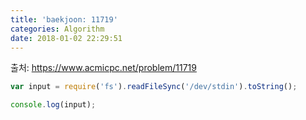 ```yaml
---
title: 'baekjoon: 11719'
categories: Algorithm
date: 2018-01-02 22:29:51
---
```

출처: https://www.acmicpc.net/problem/11719

```javascript
var input = require('fs').readFileSync('/dev/stdin').toString();

console.log(input);
```